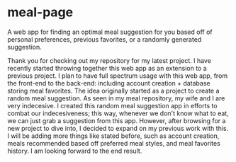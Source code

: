 # meal-page
A web app for finding an optimal meal suggestion for you based off of personal preferences, previous favorites, or a randomly generated suggestion.

Thank you for checking out my repository for my latest project. I have recently started throwing together this web app as an extension to a previous project. I plan to have full spectrum usage with this web app, from the front-end to the back-end: including account creation + database storing meal favorites. The idea originally started as a project to create a random meal suggestion. As seen in my meal repository, my wife and I are very indecesive. I created this random meal suggestion app in efforts to combat our indecesiveness; this way, whenever we don't know what to eat, we can just grab a suggestion from this app. However, after browsing for a new project to dive into, I decided to expand on my previous work with this. I will be adding more things like stated before, such as account creation, meals recommended based off preferred meal styles, and meal favorites history. I am looking forward to the end result.
